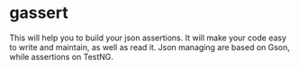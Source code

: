 # gassert
This will help you to build your json assertions. It will make your code easy to write and maintain, as well as read it.
Json managing are based on Gson, while assertions on TestNG.